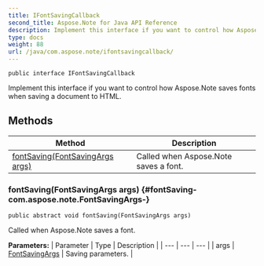 ```yaml
---
title: IFontSavingCallback
second_title: Aspose.Note for Java API Reference
description: Implement this interface if you want to control how Aspose.Note saves fonts when saving a document to HTML.
type: docs
weight: 88
url: /java/com.aspose.note/ifontsavingcallback/
---
```

```
public interface IFontSavingCallback
```

Implement this interface if you want to control how Aspose.Note saves fonts when saving a document to HTML.
## Methods

| Method | Description |
| --- | --- |
| [fontSaving(FontSavingArgs args)](#fontSaving-com.aspose.note.FontSavingArgs-) | Called when Aspose.Note saves a font. |
### fontSaving(FontSavingArgs args) {#fontSaving-com.aspose.note.FontSavingArgs-}
```
public abstract void fontSaving(FontSavingArgs args)
```


Called when Aspose.Note saves a font.

**Parameters:**
| Parameter | Type | Description |
| --- | --- | --- |
| args | [FontSavingArgs](../../com.aspose.note/fontsavingargs) | Saving parameters. |

